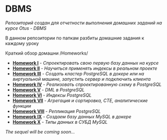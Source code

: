 # DBMS

*Репозиторий создан для отчетности выполнения домашних заданий на курсе Otus - DBMS*

В данном репозитории по папкам разбиты домашние задания к каждому уроку 

Краткий обзор домашни
/Homeworks/

* **[Homework I](/Homeworks%20/Homework%20I/README.md)** - *Спроектировать свою первую базу данных на курсе*
* **[Homework II](Homeworks%20/Homework%20II/README.md)** - *Научиться применять индексы в реальном проекте*
* **[Homework III](/Homeworks%20/Homework%20III/README.md)** - *Создать кластер PostgreSQL в докере или на виртуальной машине, запустить сервер и подключить клиента*
* **[Homework IV](/Homeworks%20/Homework%20IV/README.md)** - *Реализовать спроектированную схему в PostgreSQL*
* **[Homework V](/Homeworks%20/Homework%20V/README.md)** - *DML в PostgreSQL*
* **[Homework VI](/Homeworks%20/Homework%20VI/README.md)** - *Индексы PostgreSQL*
* **[Homework VII](/Homeworks%20/Homework%20VII/README.md)** - *Агрегация и сортировка, CTE, аналитические функции*
* **[Homework VIII](/Homeworks%20/Homework%20VIII/README.md)** - *Репликация PostgreSQL*
* **[Homework IX](/Homeworks%20/Homework%20IX/README.md)** - *Создаем базу данных MySQL в докере*
* **[Homework X](/Homeworks%20/Homework%20X/README.md)** - *Типы данных в СУБД MySQL*


*The sequel will be coming soon...*
